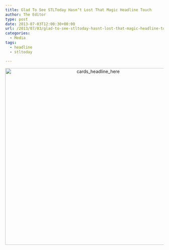```yaml
---
title: Glad To See STLToday Hasn’t Lost That Magic Headline Touch
author: The Editor
type: post
date: 2013-07-03T12:00:30+00:00
url: /2013/07/03/glad-to-see-stltoday-hasnt-lost-that-magic-headline-tough/
categories:
  - Media
tags:
  - headline
  - stltoday

---
```

<p style="text-align: center;">
  <a href="http://media.punchingkitty.com/wordpress/2013/07/cards_headline_here.jpg"><img class="aligncenter  wp-image-15741" src="http://media.punchingkitty.com/wordpress/2013/07/cards_headline_here.jpg?filter=resize&w=575" alt="cards_headline_here" width="575" height="562" /></a>
</p>